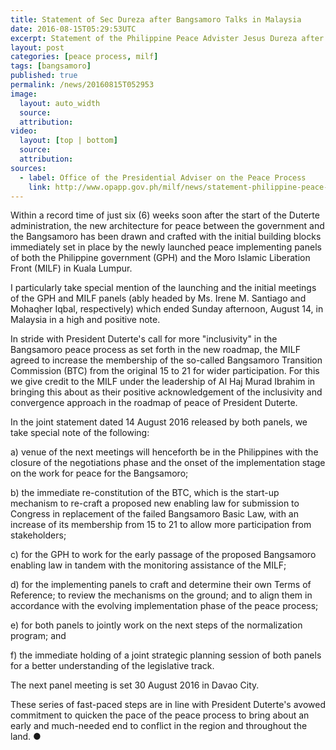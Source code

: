 ```yaml
---
title: Statement of Sec Dureza after Bangsamoro Talks in Malaysia
date: 2016-08-15T05:29:53UTC
excerpt: Statement of the Philippine Peace Advister Jesus Dureza after the two-day Bangsamoro talks which was held in Kuala Lumpur, Malaysia which started 13 August 216.
layout: post
categories: [peace process, milf]
tags: [bangsamoro]
published: true
permalink: /news/20160815T052953
image:
  layout: auto_width
  source: 
  attribution: 
video:
  layout: [top | bottom]
  source: 
  attribution: 
sources:
  - label: Office of the Presidential Adviser on the Peace Process
    link: http://www.opapp.gov.ph/milf/news/statement-philippine-peace-adviser-jesus-dureza-after-end-two-day-talks-bangsamoro-kuala
---
```


Within a record time of just six (6) weeks soon after the start of the Duterte administration, the new architecture for peace between the government and the Bangsamoro has been drawn and crafted with the initial building blocks immediately set in place by the newly launched peace implementing panels of both the Philippine government (GPH) and the Moro Islamic Liberation Front (MILF) in Kuala Lumpur.

I particularly take special mention of the launching and the initial meetings of the GPH and MILF panels (ably headed by Ms. Irene M. Santiago and Mohaqher Iqbal, respectively) which ended Sunday afternoon, August 14, in Malaysia in a high and positive note.

In stride with President Duterte's call for more "inclusivity" in the Bangsamoro peace process as set forth in the new roadmap, the MILF agreed to increase the membership of the so-called Bangsamoro Transition Commission (BTC) from the original 15 to 21 for wider participation. For this we give credit to the MILF under the leadership of Al Haj Murad Ibrahim in bringing this about as their positive acknowledgement of the inclusivity and convergence approach in the roadmap of peace of President Duterte.

In the joint statement dated 14 August 2016 released by both panels, we take special note of the following:

a) venue of the next meetings will henceforth be in the Philippines with the closure of the negotiations phase and the onset of the implementation stage on the work for peace for the Bangsamoro; 

b) the immediate re-constitution of  the BTC, which is the start-up mechanism to re-craft a proposed new enabling law for submission to Congress in replacement of the failed Bangsamoro Basic Law, with an increase of its membership from 15 to 21 to allow more participation from stakeholders;

c) for the GPH to work for the early passage of the proposed  Bangsamoro enabling law in tandem with the monitoring assistance of the MILF;

d) for  the implementing panels to craft and determine their  own Terms of Reference; to review the mechanisms on the ground; and to align them in accordance with the evolving implementation  phase of the peace process;

e) for both  panels to jointly work on the next steps of the normalization program; and

f) the immediate holding of a joint strategic planning session of both panels for a better understanding of the legislative track.

The next panel meeting is set 30 August 2016 in Davao City.

These series of fast-paced steps are in line with President Duterte's avowed commitment to quicken the pace of the peace process to bring about an early and much-needed end to conflict in the region and throughout the land.
&#x25cf;
